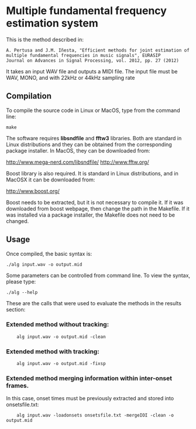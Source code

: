 # Multiple fundamental frequency estimation system

This is the method described in:

```
A. Pertusa and J.M. Iñesta, "Efficient methods for joint estimation of
multiple fundamental frequencies in music signals", EURASIP
Journal on Advances in Signal Processing, vol. 2012, pp. 27 (2012)
```

It takes an input WAV file and outputs a MIDI file. The input file must be WAV,
MONO, and with 22kHz or 44kHz sampling rate

## Compilation

To compile the source code in Linux or MacOS, type from the command line:

```
make
```

The software requires **libsndfile** and **fftw3** libraries. Both
are standard in Linux distributions and they can be obtained from the
corresponding package installer. In MacOS, they can be downloaded from:

http://www.mega-nerd.com/libsndfile/
http://www.fftw.org/

Boost library is also required. It is standard in Linux distributions, and
in MacOSX it can be downloaded from:

http://www.boost.org/

Boost needs to be extracted, but it is not necessary to compile it.
If it was downloaded from boost webpage, then change the path in the Makefile. If
it was installed via a package installer, the Makefile does not need to be
changed.

## Usage

Once compiled, the basic syntax is:

```
./alg input.wav -o output.mid
```

Some parameters can be controlled from command line.
To view the syntax, please type:

```
./alg --help
```

These are the calls that were used to evaluate the methods in the results
section:

### Extended method without tracking:
```
	alg input.wav -o output.mid -clean
```
### Extended method with tracking:    
```
	alg input.wav -o output.mid -fixsp
```
### Extended method merging information within inter-onset frames.
In this case, onset times must be previously extracted and stored into
onsetsfile.txt:
```
	alg input.wav -loadonsets onsetsfile.txt -mergeIOI -clean -o output.mid
```
